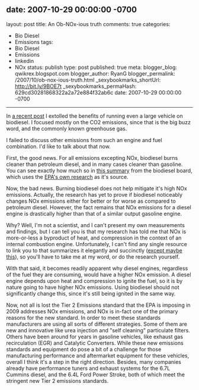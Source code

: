 date: 2007-10-29 00:00:00 -0700
---
layout: post
title: An Ob-NOx-ious truth
comments: true
categories:
- Bio Diesel
- Emissions
tags:
- Bio Diesel
- Emissions
- linkedin
- NOx
status: publish
type: post
published: true
meta:
  blogger_blog: qwikrex.blogspot.com
  blogger_author: RyanG
  blogger_permalink: /2007/10/ob-nox-ious-truth.html
  _sexybookmarks_shortUrl: http://bit.ly/9BOE7t
  _sexybookmarks_permaHash: 629cd30281868322a2a72e884f32ab6c
date: 2007-10-29 00:00:00 -0700
---
In <a href="http://qwikrex.blogspot.com/2007/10/i-see-your-prius-and-raise-you.html">a recent post</a> I extolled the benefits of running even a large vehicle on biodiesel.  I focused mostly on the CO2 emissions, since that is the big buzz word, and the commonly known greenhouse gas.

I failed to discuss other emissions from such an engine and fuel combination.  I'd like to talk about that now.

First, the good news.  For all emissions excepting NOx, biodiesel burns cleaner than petroleum diesel, and in many cases cleaner than gasoline.  You can see exactly how much so in <a href="http://www.biodiesel.org/pdf_files/fuelfactsheets/emissions.pdf">this summary</a> from the biodiesel board, which uses the <a href="http://www.epa.gov/OMS/models/analysis/biodsl/p02001.pdf">EPA's own research</a> as it's source.

Now, the bad news.  Burning biodiesel does not help mitigate it's high NOx emissions.  Actually, the research has yet to prove if biodiesel noticeably changes NOx emissions either for better or for worse as compared to petroleum diesel.  However, the fact remains that NOx emissions for a diesel engine is drastically higher than that of a similar output gasoline engine.

Why?  Well, I'm not a scientist, and I can't present my own measurements and findings, but I can tell you is that my research has told me that NOx is more-or-less a byproduct of heat, and compression in the context of an internal combustion engine.  Unfortunately, I can't find any single resource to link you to that summarizes it elegantly and succinctly (<a href="http://en.wikipedia.org/wiki/Nitrogen_oxide">except maybe this</a>), so you'll have to take me at my word, or  do the research yourself.

With that said, it becomes readily apparent why diesel engines, regardless of the fuel they are consuming, would have a higher NOx emission.  A diesel engine depends upon heat and compression to ignite the fuel, so it is by nature going to have higher NOx emissions.  Using biodiesel should not significantly change this, since it's still being ignited in the same way.

Now, not all is lost the Tier 2 Emissions standard that the EPA is imposing in 2009 addresses NOx emissions, and NOx is in-fact one of the primary reasons for the new standard.  In order to meet these standards manufacturers are using all sorts of different strategies.  Some of them are new and innovative like urea injection and "self cleaning" particulate filters.  Others have been around for years in gasoline vehicles, like exhaust gas recirculation (EGR) and Catalytic Converters.  While these new emissions standards and equipment do pose a bit of a challenge for those manufacturing performance and aftermarket equipment for these vehicles, overall I think it's a step in the right direction.  Besides, many companies already have performance tuners and exhaust systems for the 6.7L Cummins diesel, and the 6.4L Ford Power Stroke, both of which meet the stringent new Tier 2 emissions standards.
